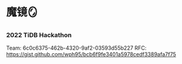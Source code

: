 # 魔镜🪞
### 2022 TiDB Hackathon


Team: 6c0c6375-462b-4320-9af2-03593d55b227
RFC: https://gist.github.com/wph95/bcb6f9fe3401a5978cedf3389afa7f75

